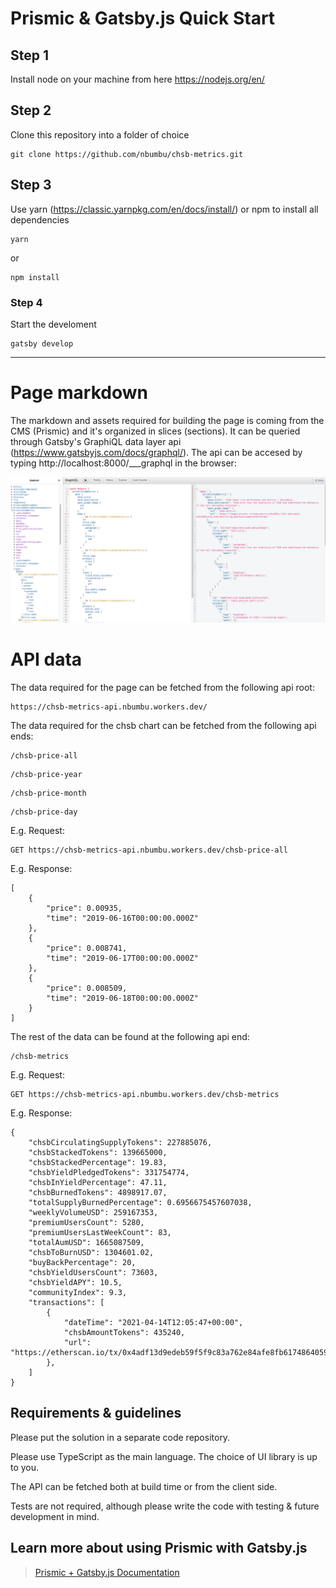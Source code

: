 # Prismic & Gatsby.js Quick Start

## Step 1 
Install node on your machine from here https://nodejs.org/en/

## Step 2
Clone this repository into a folder of choice
```
git clone https://github.com/nbumbu/chsb-metrics.git
```

## Step 3
Use yarn (https://classic.yarnpkg.com/en/docs/install/) or npm to install all dependencies
```
yarn 
```
or
```
npm install
```

### Step 4
Start the develoment
```
gatsby develop
```

***

# Page markdown

The markdown and assets required for building the page is coming from the CMS (Prismic) and it's organized in slices (sections). 
It can be queried through Gatsby's GraphiQL data layer api (https://www.gatsbyjs.com/docs/graphql/).
The api can be accesed by typing http://localhost:8000/___graphql in the browser:

![Gatsby GrapiQl example!](src/images/gatsbyGraphiQl.png)


# API data

The data required for the page can be fetched from the following api root:
```
https://chsb-metrics-api.nbumbu.workers.dev/
```
The data required for the chsb chart can be fetched from the following api ends:
```
/chsb-price-all
```
```
/chsb-price-year
```
```
/chsb-price-month
```
```
/chsb-price-day
```
E.g. Request:
```
GET https://chsb-metrics-api.nbumbu.workers.dev/chsb-price-all
```
E.g. Response: 
```
[
    {
        "price": 0.00935,
        "time": "2019-06-16T00:00:00.000Z"
    },
    {
        "price": 0.008741,
        "time": "2019-06-17T00:00:00.000Z"
    },
    {
        "price": 0.008509,
        "time": "2019-06-18T00:00:00.000Z"
    }
]
```

The rest of the data can be found at the following api end:
```
/chsb-metrics
```
E.g. Request:
```
GET https://chsb-metrics-api.nbumbu.workers.dev/chsb-metrics    
```
E.g. Response: 
```
{
    "chsbCirculatingSupplyTokens": 227885076,
    "chsbStackedTokens": 139665000,
    "chsbStackedPercentage": 19.83,
    "chsbYieldPledgedTokens": 331754774,
    "chsbInYieldPercentage": 47.11,
    "chsbBurnedTokens": 4898917.07,
    "totalSupplyBurnedPercentage": 0.6956675457607038,
    "weeklyVolumeUSD": 259167353,
    "premiumUsersCount": 5280,
    "premiumUsersLastWeekCount": 83,
    "totalAumUSD": 1665087509,
    "chsbToBurnUSD": 1304601.02,
    "buyBackPercentage": 20,
    "chsbYieldUsersCount": 73603,
    "chsbYieldAPY": 10.5,
    "communityIndex": 9.3,
    "transactions": [
        {
            "dateTime": "2021-04-14T12:05:47+00:00",
            "chsbAmountTokens": 435240,
            "url": "https://etherscan.io/tx/0x4adf13d9edeb59f5f9c83a762e84afe8fb6174864059792809cd85ce2032a73f"
        },
    ]
}
```

## Requirements & guidelines
Please put the solution in a separate code repository.

Please use TypeScript as the main language. The choice of UI library is up to you.

The API can be fetched both at build time or from the client side.

Tests are not required, although please write the code with testing & future development in mind.



## Learn more about using Prismic with Gatsby.js
> [Prismic + Gatsby.js Documentation](https://prismic.io/docs/technologies/gatsby)
